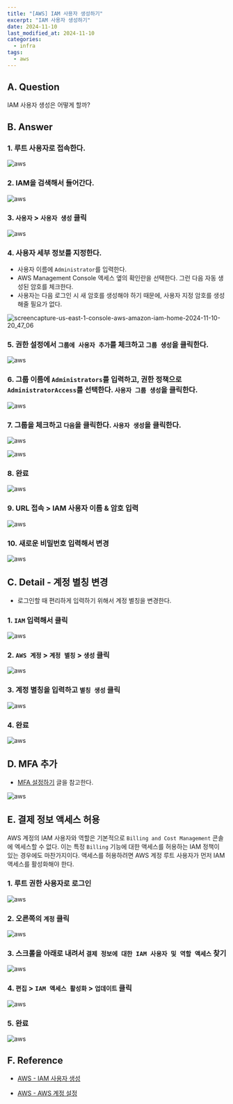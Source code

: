 ```yaml
---
title: "[AWS] IAM 사용자 생성하기"
excerpt: "IAM 사용자 생성하기"
date: 2024-11-10
last_modified_at: 2024-11-10
categories:
  - infra
tags:
  - aws
---
```


## A. Question

IAM 사용자 생성은 어떻게 할까?

## B. Answer

### 1. 루트 사용자로 접속한다.

![aws](https://github.com/user-attachments/assets/511047de-4d3e-43dc-a8f4-caac16594210)

### 2. IAM을 검색해서 들어간다.

![aws](https://github.com/user-attachments/assets/50dabbe0-5c76-4bb0-a84d-786b973ebeaf)

### 3. `사용자` > `사용자 생성` 클릭

![aws](https://github.com/user-attachments/assets/76ffe738-79d2-4620-88d1-8aaf7413eb8a)

### 4. 사용자 세부 정보를 지정한다.

* 사용자 이름에 `Administrator`를 입력한다.
* AWS Management Console 액세스 옆의 확인란을 선택한다. 그런 다음 자동 생성된 암호를 체크한다.
* 사용자는 다음 로그인 시 새 암호를 생성해야 하기 때문에, 사용자 지정 암호를 생성해줄 필요가 없다.

![screencapture-us-east-1-console-aws-amazon-iam-home-2024-11-10-20_47_06](https://github.com/user-attachments/assets/2c93a22c-7a19-42b5-9bea-30c9e459f599)

### 5. 권한 설정에서 `그룹에 사용자 추가`를 체크하고 `그룹 생성`을 클릭한다.

![aws](https://github.com/user-attachments/assets/abca7a6a-2b83-4429-8041-6d21fd46baa7)

### 6. 그룹 이름에 `Administrators`를 입력하고, 권한 정책으로 `AdministratorAccess`를 선택한다. `사용자 그룹 생성`을 클릭한다.

![aws](https://github.com/user-attachments/assets/97545bd9-4a4f-4d9c-8829-bb7c24f8b9b7)

### 7. 그룹을 체크하고 `다음`을 클릭한다. `사용자 생성`을 클릭한다.

![aws](https://github.com/user-attachments/assets/71b564e2-e76d-4bba-ab76-f8691d6e6c34)

![aws](https://github.com/user-attachments/assets/07bc9686-ae94-439b-a9a4-9ab20c627e74)

### 8. 완료

![aws](https://github.com/user-attachments/assets/5ef083a6-8ee5-4aee-b316-e1bd7cb38e4a)

### 9. URL 접속 > IAM 사용자 이름 & 암호 입력

![aws](https://github.com/user-attachments/assets/5a52f7cc-554a-4698-9316-fc1e65bc0cf0)

### 10. 새로운 비밀번호 입력해서 변경

![aws](https://github.com/user-attachments/assets/97cb304f-2200-486a-acee-3cfc5d398bad)

## C. Detail - 계정 별칭 변경

* 로그인할 때 편리하게 입력하기 위해서 계정 별칭을 변경한다.

### 1. `IAM` 입력해서 클릭

![aws](https://github.com/user-attachments/assets/5dbaf1b3-a931-4bc7-9c05-ff9173179671)

### 2. `AWS 계정` > `계정 별칭` > `생성` 클릭

![aws](https://github.com/user-attachments/assets/1f6a88f4-f1bb-43e0-8615-15dcc81ca037)

### 3. 계정 별칭을 입력하고 `별칭 생성` 클릭

![aws](https://github.com/user-attachments/assets/c4e4f5ad-6c7b-4dbb-ac15-18bf83412e23)

### 4. 완료

![aws](https://github.com/user-attachments/assets/590d4d89-1ed8-4e22-a192-2909a7f68b8f)

## D. MFA 추가

* [MFA 설정하기](https://burningfalls.github.io/infra/how-to-make-freetier-aws-account/#d-detail---mfa-%EC%84%A4%EC%A0%95%ED%95%98%EA%B8%B0) 글을 참고한다.

![aws](https://github.com/user-attachments/assets/f0646f35-1200-40a1-85ad-1425d008b615)

## E. 결제 정보 액세스 허용

AWS 계정의 IAM 사용자와 역할은 기본적으로 `Billing and Cost Management` 콘솔에 엑세스할 수 없다. 이는 특정 `Billing` 기능에 대한 액세스를 허용하는 IAM 정책이 있는 경우에도 마찬가지이다. 액세스를 허용하려면 AWS 계정 루트 사용자가 먼저 IAM 액세스를 활성화해야 한다.

### 1. 루트 권한 사용자로 로그인

![aws](https://github.com/user-attachments/assets/974c9936-1c5b-4393-a887-9139c2bbfb66)

### 2. 오른쪽의 `계정` 클릭

![aws](https://github.com/user-attachments/assets/54ec68b6-454a-40df-84a6-610cf2092da3)

### 3. 스크롤을 아래로 내려서 `결제 정보에 대한 IAM 사용자 및 역할 액세스` 찾기

![aws](https://github.com/user-attachments/assets/cdfbb552-4364-4785-9b55-19465427459f)

### 4. `편집` > `IAM 액세스 활성화` > `업데이트` 클릭

![aws](https://github.com/user-attachments/assets/5863cfe0-bcb0-408b-9dbf-81d84afbd4b6)

### 5. 완료

![aws](https://github.com/user-attachments/assets/3f70d6f5-4d84-4742-ab24-921f635768d2)

## F. Reference

* [AWS - IAM 사용자 생성](https://docs.aws.amazon.com/ko_kr/filegateway/latest/filefsxw/setting-up-create-iam-user.html)

* [AWS - AWS 계정 설정](https://docs.aws.amazon.com/IAM/latest/UserGuide/getting-started-account-iam.html#billing-access)